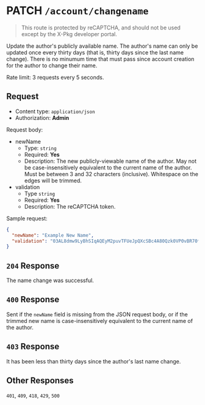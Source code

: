 # PATCH `/account/changename`

> This route is protected by reCAPTCHA, and should not be used except by the X-Pkg developer portal.

Update the author's publicly available name. The author's name can only be updated once every thirty days (that is, thirty days since the last name change). There is no minumum time that must pass since account creation for the author to change their name.

Rate limit: 3 requests every 5 seconds.

## Request

- Content type: `application/json`
- Authorization: **Admin**

Request body:

- newName
  - Type: `string`
  - Required: **Yes**
  - Description: The new publicly-viewable name of the author. May not be case-insensitively equivalent to the current name of the author. Must be between 3 and 32 characters (inclusive). Whitespace on the edges will be trimmed.
- validation
  - Type `string`
  - Required: **Yes**
  - Description: The reCAPTCHA token.

Sample request:

```json
{
  "newName": "Example New Name",
  "validation": "03AL8dmw9LyBhSIqAQEyM2puvTFUeJpQXcSBc4A80Qzk0VP0vBR70fYcCFGxIpYigDu"
}
```

## `204` Response

The name change was successful.

## `400` Response

Sent if the `newName` field is missing from the JSON request body, or if the trimmed new name is case-insensitively equivalent to the current name of the author.

## `403` Response

It has been less than thirty days since the author's last name change.

## Other Responses

`401`, `409`, `418`, `429`, `500`